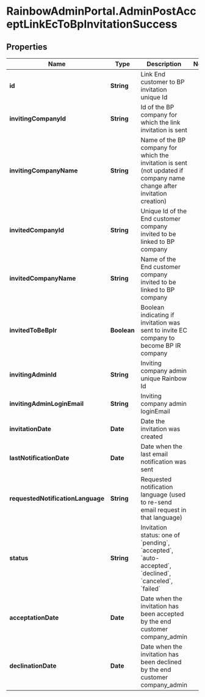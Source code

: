 # RainbowAdminPortal.AdminPostAcceptLinkEcToBpInvitationSuccess

## Properties

Name | Type | Description | Notes
------------ | ------------- | ------------- | -------------
**id** | **String** | Link End customer to BP invitation unique Id | 
**invitingCompanyId** | **String** | Id of the BP company for which the link invitation is sent | 
**invitingCompanyName** | **String** | Name of the BP company for which the invitation is sent (not updated if company name change after invitation creation) | 
**invitedCompanyId** | **String** | Unique Id of the End customer company invited to be linked to BP company | 
**invitedCompanyName** | **String** | Name of the End customer company invited to be linked to BP company | 
**invitedToBeBpIr** | **Boolean** | Boolean indicating if invitation was sent to invite EC company to become BP IR company | 
**invitingAdminId** | **String** | Inviting company admin unique Rainbow Id | 
**invitingAdminLoginEmail** | **String** | Inviting company admin loginEmail | 
**invitationDate** | **Date** | Date the invitation was created | 
**lastNotificationDate** | **Date** | Date when the last email notification was sent | 
**requestedNotificationLanguage** | **String** | Requested notification language (used to re-send email request in that language) | 
**status** | **String** | Invitation status: one of &#x60;pending&#x60;, &#x60;accepted&#x60;, &#x60;auto-accepted&#x60;, &#x60;declined&#x60;, &#x60;canceled&#x60;, &#x60;failed&#x60; | 
**acceptationDate** | **Date** | Date when the invitation has been accepted by the end customer company_admin | 
**declinationDate** | **Date** | Date when the invitation has been declined by the end customer company_admin | 


